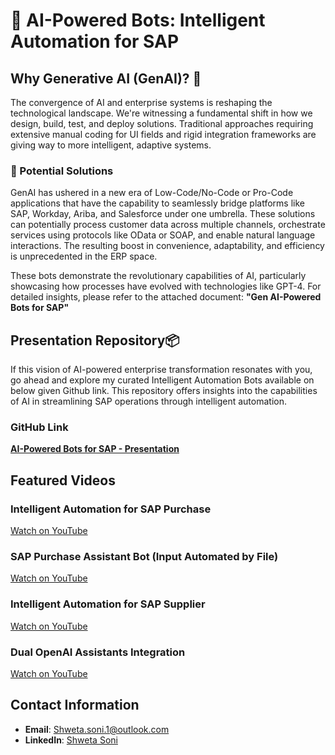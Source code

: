 # 🤖 AI-Powered Bots: Intelligent Automation for SAP

## Why Generative AI (GenAI)? 🤖

The convergence of AI and enterprise systems is reshaping the technological landscape. We're witnessing a fundamental shift in how we design, build, test, and deploy solutions. Traditional approaches requiring extensive manual coding for UI fields and rigid integration frameworks are giving way to more intelligent, adaptive systems.

### 🎯 Potential Solutions

GenAI has ushered in a new era of Low-Code/No-Code or Pro-Code applications that have the capability to seamlessly bridge platforms like SAP, Workday, Ariba, and Salesforce under one umbrella. These solutions can potentially process customer data across multiple channels, orchestrate services using protocols like OData or SOAP, and enable natural language interactions. The resulting boost in convenience, adaptability, and efficiency is unprecedented in the ERP space.

 These bots demonstrate the revolutionary capabilities of AI, particularly showcasing how processes have evolved with technologies like GPT-4. For detailed insights, please refer to the attached document: **"Gen AI-Powered Bots for SAP"**

## Presentation Repository📦

If this vision of AI-powered enterprise transformation resonates with you, go ahead and explore my curated Intelligent Automation Bots available on below given Github link. This repository offers insights into the capabilities of AI in streamlining SAP operations through intelligent automation.

### GitHub Link 
[**AI-Powered Bots for SAP - Presentation**](https://github.com/shwetalearnings/GenAI-Conversational-Bots-for-Purchasing-in-SAP/blob/main/Gen%20AI-Powered%20Bots%20for%20SAP%20V1.0.pptx)

## Featured Videos

### Intelligent Automation for SAP Purchase
[Watch on YouTube](https://youtu.be/ZuheuCYE9I8)

### SAP Purchase Assistant Bot (Input Automated by File)
[Watch on YouTube](https://youtu.be/tXVRnZDpswI)

### Intelligent Automation for SAP Supplier
[Watch on YouTube](https://youtu.be/DKCwFVsL8j8)

### Dual OpenAI Assistants Integration
[Watch on YouTube](https://youtu.be/Ls2fC_8d6NY)

## Contact Information

- **Email**: [Shweta.soni.1@outlook.com](mailto:Shweta.soni.1@outlook.com)
- **LinkedIn**: [Shweta Soni](https://www.linkedin.com/in/shweta-soni-ai-sap/)
